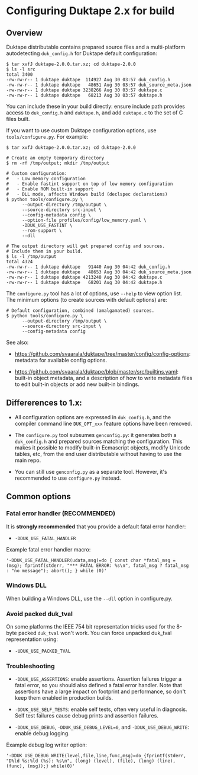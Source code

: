 # Configuring Duktape 2.x for build

## Overview

Duktape distributable contains prepared source files and a multi-platform
autodetecting `duk_config.h` for Duktape default configuration:

```
$ tar xvfJ duktape-2.0.0.tar.xz; cd duktape-2.0.0
$ ls -l src
total 3400
-rw-rw-r-- 1 duktape duktape  114927 Aug 30 03:57 duk_config.h
-rw-rw-r-- 1 duktape duktape   48651 Aug 30 03:57 duk_source_meta.json
-rw-rw-r-- 1 duktape duktape 3238266 Aug 30 03:57 duktape.c
-rw-rw-r-- 1 duktape duktape   68213 Aug 30 03:57 duktape.h
```

You can include these in your build directly: ensure include path provides
access to `duk_config.h` and `duktape.h`, and add `duktape.c` to the set of
C files built.

If you want to use custom Duktape configuration options, use
`tools/configure.py`.  For example:

```
$ tar xvfJ duktape-2.0.0.tar.xz; cd duktape-2.0.0

# Create an empty temporary directory
$ rm -rf /tmp/output; mkdir /tmp/output

# Custom configuration:
#   - Low memory configuration
#   - Enable fastint support on top of low memory configuration
#   - Enable ROM built-in support
#   - DLL mode, affects Windows build (declspec declarations)
$ python tools/configure.py \
      --output-directory /tmp/output \
      --source-directory src-input \
      --config-metadata config \
      --option-file profiles/config/low_memory.yaml \
      -DDUK_USE_FASTINT \
      --rom-support \
      --dll

# The output directory will get prepared config and sources.
# Include them in your build.
$ ls -l /tmp/output
total 4324
-rw-rw-r-- 1 duktape duktape   91440 Aug 30 04:42 duk_config.h
-rw-rw-r-- 1 duktape duktape   48653 Aug 30 04:42 duk_source_meta.json
-rw-rw-r-- 1 duktape duktape 4213240 Aug 30 04:42 duktape.c
-rw-rw-r-- 1 duktape duktape   68201 Aug 30 04:42 duktape.h
```

The `configure.py` tool has a lot of options, use `--help` to view option list.
The minimum options (to create sources with default options) are:

```
# Default configuration, combined (amalgamated) sources.
$ python tools/configure.py \
      --output-directory /tmp/output \
      --source-directory src-input \
      --config-metadata config
```

See also:

* https://github.com/svaarala/duktape/tree/master/config/config-options:
  metadata for available config options.

* https://github.com/svaarala/duktape/blob/master/src/builtins.yaml:
  built-in object metadata, and a description of how to write metadata
  files to edit built-in objects or add new built-in bindings.

## Differerences to 1.x:

* All configuration options are expressed in `duk_config.h`, and the compiler
  command line `DUK_OPT_xxx` feature options have been removed.

* The `configure.py` tool subsumes `genconfig.py`: it generates both a
  `duk_config.h` and prepared sources matching the configuration.  This makes
  it possible to modify built-in Ecmascript objects, modify Unicode tables,
  etc, from the end user distributable without having to use the main repo.

* You can still use `genconfig.py` as a separate tool.  However, it's
  recommended to use `configure.py` instead.

## Common options

### Fatal error handler (RECOMMENDED)

It is **strongly recommended** that you provide a default fatal error
handler:

* `-DDUK_USE_FATAL_HANDLER`

Example fatal error handler macro:

```
'-DDUK_USE_FATAL_HANDLER(udata,msg)=do { const char *fatal_msg = (msg); fprintf(stderr, "*** FATAL ERROR: %s\n", fatal_msg ? fatal_msg : "no message"); abort(); } while (0)'
```

### Windows DLL

When building a Windows DLL, use the `--dll` option in configure.py.

### Avoid packed duk_tval

On some platforms the IEEE 754 bit representation tricks used for the
8-byte packed `duk_tval` won't work.  You can force unpacked duk_tval
representation using:

* `-UDUK_USE_PACKED_TVAL`

### Troubleshooting

* `-DDUK_USE_ASSERTIONS`: enable assertions.  Assertion failures trigger a
  fatal error, so you should also defined a fatal error handler.  Note that
  assertions have a large impact on footprint and performance, so don't keep
  them enabled in production builds.

* `-DDUK_USE_SELF_TESTS`: enable self tests, often very useful in diagnosis.
  Self test failures cause debug prints and assertion failures.

* `-DDUK_USE_DEBUG`, `-DDUK_USE_DEBUG_LEVEL=0`, and `-DDUK_USE_DEBUG_WRITE`:
  enable debug logging.

Example debug log writer option:

```
'-DDUK_USE_DEBUG_WRITE(level,file,line,func,msg)=do {fprintf(stderr, "D%ld %s:%ld (%s): %s\n", (long) (level), (file), (long) (line), (func), (msg));} while(0)'
```
